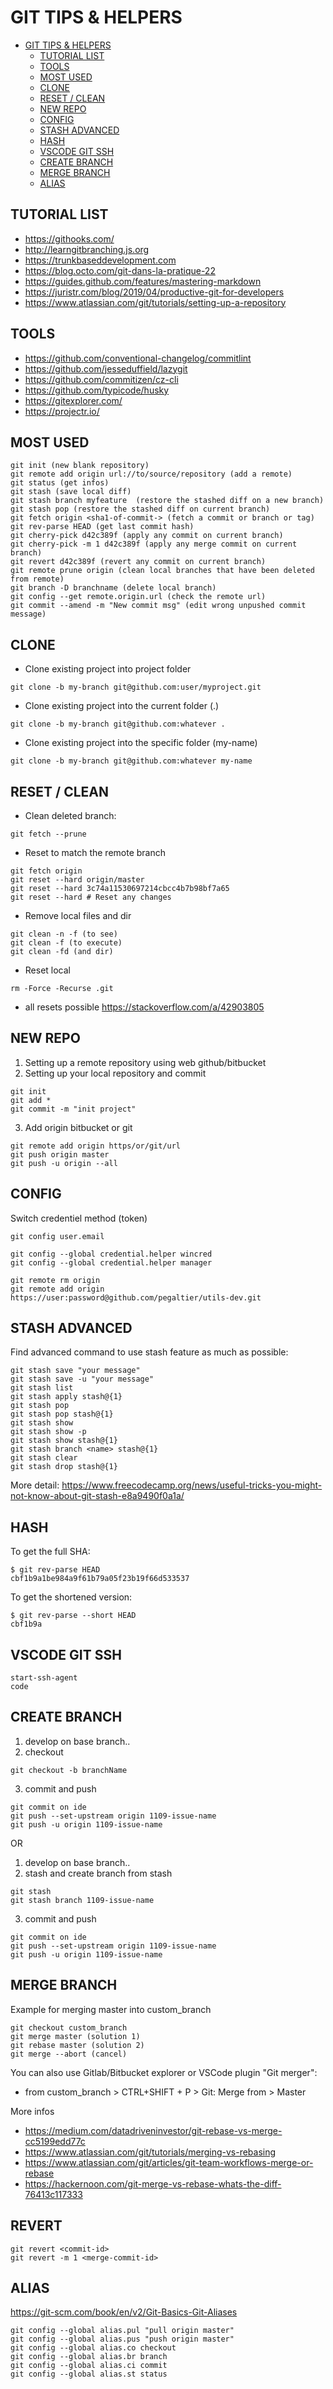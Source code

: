 # GIT TIPS & HELPERS

- [GIT TIPS & HELPERS](#git-tips--helpers)
  - [TUTORIAL LIST](#tutorial-list)
  - [TOOLS](#tools)
  - [MOST USED](#most-used)
  - [CLONE](#clone)
  - [RESET / CLEAN](#reset--clean)
  - [NEW REPO](#new-repo)
  - [CONFIG](#config)
  - [STASH ADVANCED](#stash-advanced)
  - [HASH](#hash)
  - [VSCODE GIT SSH](#vscode-git-ssh)
  - [CREATE BRANCH](#create-branch)
  - [MERGE BRANCH](#merge-branch)
  - [ALIAS](#alias)

## TUTORIAL LIST
- https://githooks.com/
- http://learngitbranching.js.org
- https://trunkbaseddevelopment.com
- https://blog.octo.com/git-dans-la-pratique-22
- https://guides.github.com/features/mastering-markdown
- https://juristr.com/blog/2019/04/productive-git-for-developers
- https://www.atlassian.com/git/tutorials/setting-up-a-repository

## TOOLS
- https://github.com/conventional-changelog/commitlint
- https://github.com/jesseduffield/lazygit
- https://github.com/commitizen/cz-cli
- https://github.com/typicode/husky
- https://gitexplorer.com/
- https://projectr.io/

## MOST USED 
```
git init (new blank repository)
git remote add origin url://to/source/repository (add a remote)
git status (get infos)
git stash (save local diff)
git stash branch myfeature  (restore the stashed diff on a new branch)
git stash pop (restore the stashed diff on current branch)
git fetch origin <sha1-of-commit-> (fetch a commit or branch or tag)
git rev-parse HEAD (get last commit hash)
git cherry-pick d42c389f (apply any commit on current branch)
git cherry-pick -m 1 d42c389f (apply any merge commit on current branch)
git revert d42c389f (revert any commit on current branch)
git remote prune origin (clean local branches that have been deleted from remote)
git branch -D branchname (delete local branch)
git config --get remote.origin.url (check the remote url)
git commit --amend -m "New commit msg" (edit wrong unpushed commit message)
```

## CLONE 

- Clone existing project into project folder
```
git clone -b my-branch git@github.com:user/myproject.git
```

- Clone existing project into the current folder (.)
```
git clone -b my-branch git@github.com:whatever .
```

- Clone existing project into the specific folder (my-name)
```
git clone -b my-branch git@github.com:whatever my-name
```

## RESET / CLEAN

- Clean deleted branch:  
```
git fetch --prune
```

- Reset to match the remote branch
```
git fetch origin
git reset --hard origin/master
git reset --hard 3c74a11530697214cbcc4b7b98bf7a65
git reset --hard # Reset any changes
```

- Remove local files and dir
```
git clean -n -f (to see)
git clean -f (to execute)
git clean -fd (and dir)
```

- Reset local
```
rm -Force -Recurse .git
```

- all resets possible
https://stackoverflow.com/a/42903805


## NEW REPO

1. Setting up a remote repository using web github/bitbucket
2. Setting up your local repository and commit
```
git init
git add *
git commit -m "init project"
```
3. Add origin bitbucket or git
```
git remote add origin https/or/git/url
git push origin master
git push -u origin --all
```

## CONFIG 
Switch credentiel method (token)
```
git config user.email

git config --global credential.helper wincred
git config --global credential.helper manager

git remote rm origin
git remote add origin https://user:password@github.com/pegaltier/utils-dev.git
```
## STASH ADVANCED

Find advanced command to use stash feature as much as possible:
```
git stash save "your message" 
git stash save -u "your message"
git stash list
git stash apply stash@{1} 
git stash pop
git stash pop stash@{1}
git stash show
git stash show -p
git stash show stash@{1}
git stash branch <name> stash@{1}
git stash clear
git stash drop stash@{1}
```
More detail: https://www.freecodecamp.org/news/useful-tricks-you-might-not-know-about-git-stash-e8a9490f0a1a/

## HASH

To get the full SHA:
```
$ git rev-parse HEAD
cbf1b9a1be984a9f61b79a05f23b19f66d533537
```

To get the shortened version:
```
$ git rev-parse --short HEAD
cbf1b9a
```

## VSCODE GIT SSH

```
start-ssh-agent
code
```

## CREATE BRANCH

1. develop on base branch..
2. checkout 
```
git checkout -b branchName
```
3. commit and push
```
git commit on ide
git push --set-upstream origin 1109-issue-name
git push -u origin 1109-issue-name
```

OR

1. develop on base branch..
2. stash and create branch from stash
```
git stash
git stash branch 1109-issue-name
```
3. commit and push
```
git commit on ide
git push --set-upstream origin 1109-issue-name
git push -u origin 1109-issue-name
```

## MERGE BRANCH

Example for merging master into custom_branch

```
git checkout custom_branch
git merge master (solution 1)
git rebase master (solution 2)
git merge --abort (cancel)
```

You can also use Gitlab/Bitbucket explorer or VSCode plugin "Git merger":
- from custom_branch > CTRL+SHIFT + P > Git: Merge from > Master

More infos
- https://medium.com/datadriveninvestor/git-rebase-vs-merge-cc5199edd77c
- https://www.atlassian.com/git/tutorials/merging-vs-rebasing
- https://www.atlassian.com/git/articles/git-team-workflows-merge-or-rebase
- https://hackernoon.com/git-merge-vs-rebase-whats-the-diff-76413c117333

## REVERT

```
git revert <commit-id>
git revert -m 1 <merge-commit-id>
```

## ALIAS
https://git-scm.com/book/en/v2/Git-Basics-Git-Aliases
```
git config --global alias.pul "pull origin master"
git config --global alias.pus "push origin master"
git config --global alias.co checkout
git config --global alias.br branch
git config --global alias.ci commit
git config --global alias.st status
```
